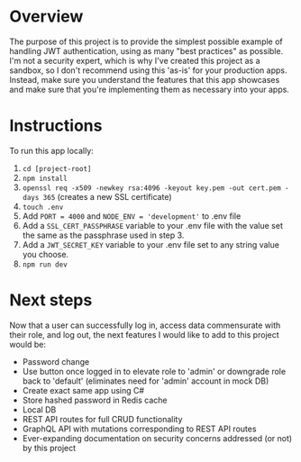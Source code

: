 # Overview

The purpose of this project is to provide the simplest possible example of handling JWT authentication, using as many "best practices" as possible. I'm not a security expert, which is why I've created this project as a sandbox, so I don't recommend using this 'as-is' for your production apps. Instead, make sure you understand the features that this app showcases and make sure that you're implementing them as necessary into your apps.

# Instructions

To run this app locally:

1. `cd [project-root]`
2. `npm install`
3. `openssl req -x509 -newkey rsa:4096 -keyout key.pem -out cert.pem -days 365` (creates a new SSL certificate)
4. `touch .env`
5. Add `PORT = 4000` and `NODE_ENV = 'development'` to .env file
6. Add a `SSL_CERT_PASSPHRASE` variable to your .env file with the value set the same as the passphrase used in step 3.
7. Add a `JWT_SECRET_KEY` variable to your .env file set to any string value you choose.
8. `npm run dev`

# Next steps

Now that a user can successfully log in, access data commensurate with their role, and log out, the next features I would like to add to this project would be:

- Password change
- Use button once logged in to elevate role to 'admin' or downgrade role back to 'default' (eliminates need for 'admin' account in mock DB)
- Create exact same app using C#
- Store hashed password in Redis cache
- Local DB
- REST API routes for full CRUD functionality
- GraphQL API with mutations corresponding to REST API routes
- Ever-expanding documentation on security concerns addressed (or not) by this project
